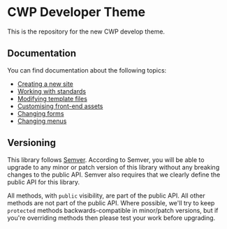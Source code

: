 # CWP Developer Theme

This is the repository for the new CWP develop theme.

## Documentation

You can find documentation about the following topics:

* [Creating a new site](docs/creating-a-new-site.md)
* [Working with standards](docs/working-with-standards.md)
* [Modifying template files](docs/modifying-template-files.md)
* [Customising front-end assets](docs/customising-front-end-assets.md)
* [Changing forms](docs/changing-forms.md)
* [Changing menus](docs/changing-menus.md)

## Versioning

This library follows [Semver](http://semver.org). According to Semver, you will be able to upgrade to any minor or patch version of this library without any breaking changes to the public API. Semver also requires that we clearly define the public API for this library.

All methods, with `public` visibility, are part of the public API. All other methods are not part of the public API. Where possible, we'll try to keep `protected` methods backwards-compatible in minor/patch versions, but if you're overriding methods then please test your work before upgrading.
